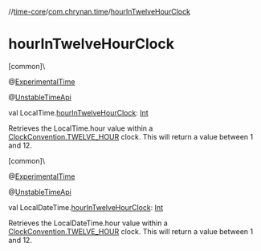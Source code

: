 //[time-core](../../index.md)/[com.chrynan.time](index.md)/[hourInTwelveHourClock](hour-in-twelve-hour-clock.md)

# hourInTwelveHourClock

[common]\

@[ExperimentalTime](https://kotlinlang.org/api/latest/jvm/stdlib/kotlin.time/-experimental-time/index.html)

@[UnstableTimeApi](-unstable-time-api/index.md)

val LocalTime.[hourInTwelveHourClock](hour-in-twelve-hour-clock.md): [Int](https://kotlinlang.org/api/latest/jvm/stdlib/kotlin/-int/index.html)

Retrieves the LocalTime.hour value within a [ClockConvention.TWELVE_HOUR](-clock-convention/-t-w-e-l-v-e_-h-o-u-r/index.md) clock. This will return a value between 1 and 12.

[common]\

@[ExperimentalTime](https://kotlinlang.org/api/latest/jvm/stdlib/kotlin.time/-experimental-time/index.html)

@[UnstableTimeApi](-unstable-time-api/index.md)

val LocalDateTime.[hourInTwelveHourClock](hour-in-twelve-hour-clock.md): [Int](https://kotlinlang.org/api/latest/jvm/stdlib/kotlin/-int/index.html)

Retrieves the LocalDateTime.hour value within a [ClockConvention.TWELVE_HOUR](-clock-convention/-t-w-e-l-v-e_-h-o-u-r/index.md) clock. This will return a value between 1 and 12.
